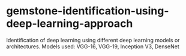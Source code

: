 # gemstone-identification-using-deep-learning-approach
Identification of deep learning using different deep learning models or architectures.
Models used: VGG-16, VGG-19, Inception V3, DenseNet

